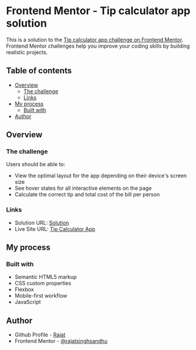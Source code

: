 # Frontend Mentor - Tip calculator app solution

This is a solution to the [Tip calculator app challenge on Frontend Mentor](https://www.frontendmentor.io/challenges/tip-calculator-app-ugJNGbJUX). Frontend Mentor challenges help you improve your coding skills by building realistic projects.

## Table of contents

- [Overview](#overview)
  - [The challenge](#the-challenge)
  - [Links](#links)
- [My process](#my-process)
  - [Built with](#built-with)
- [Author](#author)

## Overview

### The challenge

Users should be able to:

- View the optimal layout for the app depending on their device's screen size
- See hover states for all interactive elements on the page
- Calculate the correct tip and total cost of the bill per person

### Links

- Solution URL: [Solution](https://github.com/rajatsandhuu/Frontend-Mentor/tree/main/Tip%20Calculator%20App)
- Live Site URL: [Tip Calculator App](https://rajatsandhuu.github.io/Frontend-Mentor/Tip%20Calculator%20App)

## My process

### Built with

- Semantic HTML5 markup
- CSS custom properties
- Flexbox
- Mobile-first workflow
- JavaScript

## Author

- Github Profile - [Rajat](https://github.com/rajatsandhuu)
- Frontend Mentor - [@rajatsinghsandhu](https://www.frontendmentor.io/profile/rajatsinghsandhu)
